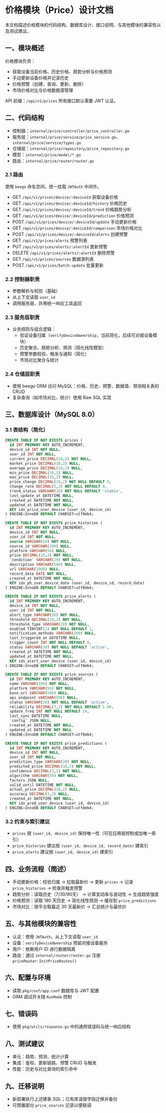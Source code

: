 # 价格模块（Price）设计文档

本文档描述价格模块的代码结构、数据库设计、接口说明、与其他模块的兼容性以及测试建议。

## 一、模块概述
价格模块负责：
- 获取设备当前价格、历史价格、趋势分析与价格预测
- 手动更新设备价格并记录历史
- 价格预警（创建、查询、更新、删除）
- 市场价格对比与价格数据源管理

API 前缀：`/api/v1/prices`
所有接口默认需要 JWT 认证。

## 二、代码结构
- 控制器：`internal/price/controller/price_controller.go`
- 服务层：`internal/price/service/price_service.go`、`internal/price/service/types.go`
- 仓储层：`internal/price/repository/price_repository.go`
- 模型：`internal/price/model/*.go`
- 路由：`internal/price/router/router.go`

### 2.1 路由
使用 `beego` 命名空间，统一挂载 `JWTAuth` 中间件。
- GET `/api/v1/prices/device/:deviceId` 获取设备价格
- GET `/api/v1/prices/device/:deviceId/history` 价格历史
- GET `/api/v1/prices/device/:deviceId/trend` 价格趋势分析
- GET `/api/v1/prices/device/:deviceId/prediction` 价格预测
- POST `/api/v1/prices/device/:deviceId/update` 手动更新价格
- GET `/api/v1/prices/device/:deviceId/comparison` 市场价格对比
- POST `/api/v1/prices/device/:deviceId/alerts` 创建预警
- GET `/api/v1/prices/alerts` 预警列表
- PUT `/api/v1/prices/alerts/:alertId` 更新预警
- DELETE `/api/v1/prices/alerts/:alertId` 删除预警
- GET `/api/v1/prices/sources` 数据源列表
- POST `/api/v1/prices/batch-update` 批量更新

### 2.2 控制器职责
- 参数解析与校验（基础）
- 从上下文读取 `user_id`
- 调用服务层，并用统一响应工具返回

### 2.3 服务层职责
- 业务规则与组合逻辑：
  - 验证设备归属（`verifyDeviceOwnership`，当前简化，后续可对接设备模块）
  - 历史聚合、趋势分析、预测（简化线性模型）
  - 预警参数校验、触发与通知（简化）
  - 市场对比聚合与统计

### 2.4 仓储层职责
- 使用 beego ORM 访问 MySQL：价格、历史、预警、数据源、预测相关表的 CRUD
- 复杂查询（如市场对比、统计）使用 Raw SQL 实现

## 三、数据库设计（MySQL 8.0）

### 3.1 表结构（简化）
```sql
CREATE TABLE IF NOT EXISTS prices (
  id INT PRIMARY KEY AUTO_INCREMENT,
  device_id INT NOT NULL,
  user_id INT NOT NULL,
  current_price DECIMAL(10,2) NOT NULL,
  market_price DECIMAL(10,2) NULL,
  average_price DECIMAL(10,2) NULL,
  min_price DECIMAL(10,2) NULL,
  max_price DECIMAL(10,2) NULL,
  price_change DECIMAL(10,2) NOT NULL DEFAULT 0,
  change_rate DECIMAL(5,2) NOT NULL DEFAULT 0,
  trend_status VARCHAR(20) NOT NULL DEFAULT 'stable',
  last_update_at DATETIME NULL,
  created_at DATETIME NOT NULL,
  updated_at DATETIME NOT NULL,
  KEY idx_price_user_device (user_id, device_id)
) ENGINE=InnoDB DEFAULT CHARSET=utf8mb4;

CREATE TABLE IF NOT EXISTS price_histories (
  id INT PRIMARY KEY AUTO_INCREMENT,
  device_id INT NOT NULL,
  user_id INT NOT NULL,
  source VARCHAR(50) NOT NULL,
  source_id VARCHAR(100) NULL,
  platform VARCHAR(50) NULL,
  price DECIMAL(10,2) NOT NULL,
  `condition` VARCHAR(20) NOT NULL,
  description VARCHAR(500) NULL,
  url VARCHAR(1000) NULL,
  record_date DATE NOT NULL,
  created_at DATETIME NOT NULL,
  KEY idx_ph_user_device_date (user_id, device_id, record_date)
) ENGINE=InnoDB DEFAULT CHARSET=utf8mb4;

CREATE TABLE IF NOT EXISTS price_alerts (
  id INT PRIMARY KEY AUTO_INCREMENT,
  device_id INT NOT NULL,
  user_id INT NOT NULL,
  alert_type VARCHAR(20) NOT NULL,
  threshold DECIMAL(10,2) NOT NULL,
  threshold_type VARCHAR(20) NOT NULL,
  enabled TINYINT(1) NOT NULL DEFAULT 1,
  notification_methods VARCHAR(200) NULL,
  last_triggered_at DATETIME NULL,
  trigger_count INT NOT NULL DEFAULT 0,
  status VARCHAR(20) NOT NULL DEFAULT 'active',
  created_at DATETIME NOT NULL,
  updated_at DATETIME NOT NULL,
  KEY idx_alert_user_device (user_id, device_id)
) ENGINE=InnoDB DEFAULT CHARSET=utf8mb4;

CREATE TABLE IF NOT EXISTS price_sources (
  id INT PRIMARY KEY AUTO_INCREMENT,
  name VARCHAR(100) NOT NULL,
  platform VARCHAR(50) NOT NULL,
  base_url VARCHAR(500) NULL,
  api_endpoint VARCHAR(500) NULL,
  status VARCHAR(20) NOT NULL DEFAULT 'active',
  reliability DECIMAL(3,2) NOT NULL DEFAULT 1.00,
  update_freq INT NOT NULL DEFAULT 24,
  last_sync DATETIME NULL,
  `config` JSON NULL,
  created_at DATETIME NOT NULL,
  updated_at DATETIME NOT NULL
) ENGINE=InnoDB DEFAULT CHARSET=utf8mb4;

CREATE TABLE IF NOT EXISTS price_predictions (
  id INT PRIMARY KEY AUTO_INCREMENT,
  device_id INT NOT NULL,
  user_id INT NOT NULL,
  prediction_type VARCHAR(20) NOT NULL,
  predicted_price DECIMAL(10,2) NOT NULL,
  confidence DECIMAL(3,2) NOT NULL,
  algorithm VARCHAR(50) NOT NULL,
  factors JSON NULL,
  valid_until DATETIME NOT NULL,
  actual_price DECIMAL(10,2) NULL,
  accuracy DECIMAL(3,2) NULL,
  created_at DATETIME NOT NULL,
  KEY idx_pred_user_device (user_id, device_id)
) ENGINE=InnoDB DEFAULT CHARSET=utf8mb4;
```

### 3.2 约束与索引建议
- `prices` 按 `(user_id, device_id)` 保持唯一性（可在应用层控制或加唯一索引）
- `price_histories` 建议按 `(user_id, device_id, record_date)` 建索引
- `price_alerts` 建议按 `(user_id, device_id)` 建索引

## 四、业务流程（简述）
- 手动更新价格：校验归属 -> 拉取最新价 -> 更新 `prices` -> 记录 `price_histories` -> 检查并触发预警
- 趋势分析：读取历史（7/30/90天） -> 计算变动率与波动性 -> 生成趋势强度
- 价格预测：读取 180 天历史 -> 简化线性预测 -> 缓存到 `price_predictions`
- 市场对比：按平台取最近 30 天最新价 -> 汇总统计与最优价

## 五、与其他模块的兼容性
- 认证：使用 `JWTAuth`，从上下文读取 `user_id`
- 设备：`verifyDeviceOwnership` 预留对接设备服务
- 用户：依赖用户 ID 进行数据隔离
- 路由：通过 `internal/router/router.go` 注册 `priceRouter.InitPriceRoutes()`

## 六、配置与环境
- 读取 `pkg/conf/app.conf` 数据库与 JWT 配置
- ORM 调试开关随 `RunMode` 控制

## 七、错误码
- 使用 `pkg/utils/response.go` 中的通用错误码与统一响应结构

## 八、测试建议
- 单元：趋势、预测、统计计算
- 集成：鉴权、更新链路、预警 CRUD 与触发
- 性能：历史与对比查询的索引命中

## 九、迁移说明
- 新部署执行上述建表 SQL；已有库请按字段迁移并备份
- 可预置部分 `price_sources` 记录以便联调

